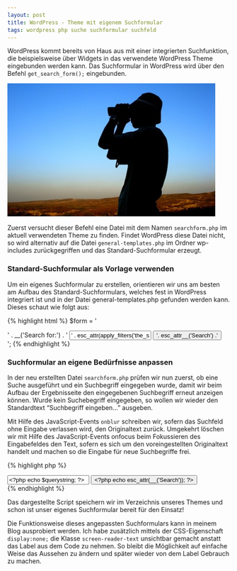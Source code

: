 ```yaml
---
layout: post
title: WordPress - Theme mit eigenem Suchformular
tags: wordpress php suche suchformular suchfeld
---
```


WordPress kommt bereits von Haus aus mit einer integrierten Suchfunktion, die beispielsweise über Widgets in das verwendete WordPress Theme eingebunden werden kann. Das Suchformular in WordPress wird über den Befehl `get_search_form();` eingebunden.

![Traveller von asifthebes](/images/2010-02-25/921297_20318911.jpg)

Zuerst versucht dieser Befehl eine Datei mit dem Namen `searchform.php` im aktuell verwendeten Theme zu finden. Findet WordPress diese Datei nicht, so wird alternativ auf die Datei `general-templates.php` im Ordner wp-includes zurückgegriffen und das Standard-Suchformular erzeugt.

### Standard-Suchformular als Vorlage verwenden

Um ein eigenes Suchformular zu erstellen, orientieren wir uns am besten am Aufbau des Standard-Suchformulars, welches fest in WordPress integriert ist und in der Datei general-templates.php gefunden werden kann. Dieses schaut wie folgt aus:

{% highlight html %}
$form = '<form role="search" method="get" id="searchform" action="' . get_option('home') . '/" >
  <div>
    <label class="screen-reader-text" for="s">' . __('Search for:') . '</label>
    <input type="text" value="' . esc_attr(apply_filters('the_search_query', get_search_query())) . '" name="s" id="s" />
    <input type="submit" id="searchsubmit" value="'. esc_attr__('Search') .'" />
  </div>
</form>';
{% endhighlight %}

### Suchformular an eigene Bedürfnisse anpassen

In der neu erstellten Datei `searchform.php` prüfen wir nun zuerst, ob eine Suche ausgeführt und ein Suchbegriff eingegeben wurde, damit wir beim Aufbau der Ergebnisseite den eingegebenen Suchbegriff erneut anzeigen können. Wurde kein Suchebegriff eingegeben, so wollen wir wieder den Standardtext “Suchbegriff eingeben…” ausgeben.

Mit Hilfe des JavaScript-Events `onblur` schreiben wir, sofern das Suchfeld ohne Eingabe verlassen wird, den Originaltext zurück. Umgekehrt löschen wir mit Hilfe des JavaScript-Events onfocus beim Fokussieren des Eingabefeldes den Text, sofern es sich um den voreingestellten Originaltext handelt und machen so die Eingabe für neue Suchbegriffe frei.

{% highlight php %}
<?php
/*
 * Zeichenkette für den Standardtext definieren sowie den gegebenenfalls
 * eingegebenen Suchbegriff speichern. Alternativ den Standardtext
 * anzeigen, falls kein Suchbegriff eingegeben wurde.
 */
$querystring = esc_attr(apply_filters('the_search_query', get_search_query()));
$searchstring = "Suchbegriff eingeben...";
if (empty($querystring)) { $querystring = $searchstring; }
?>
<form role="search" method="get" id="searchform" action="<?php echo get_option('home'); ?>">
    <div>
        <label class="screen-reader-text" for="s"><?php echo __('Search for:'); ?></label>
        <input type="text" name="s" id="s" value="<?php echo $querystring; ?>"
            onblur="if (this.value == '') { this.value = '<?php echo $searchstring; ?>'; }"
            onfocus="if (this.value == '<?php echo $searchstring; ?>') { this.value = ''; }" />
        <input type="submit" id="searchsubmit" value="<?php echo esc_attr(__('Search')); ?>" />
    </div>
</form>
{% endhighlight %}

Das dargestellte Script speichern wir im Verzeichnis unseres Themes und schon ist unser eigenes Suchformular bereit für den Einsatz!

Die Funktionsweise dieses angepassten Suchformulars kann in meinem Blog ausprobiert werden. Ich habe zusätzlich mittels der CSS-Eigenschaft `display:none;` die Klasse `screen-reader-text` unsichtbar gemacht anstatt das Label aus dem Code zu nehmen. So bleibt die Möglichkeit auf einfache Weise das Aussehen zu ändern und später wieder von dem Label Gebrauch zu machen.

